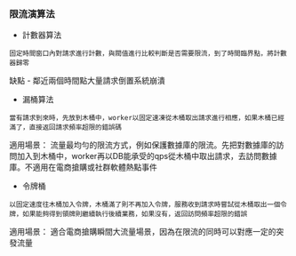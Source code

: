 

### 限流演算法
 

 * 計數器算法

 `
固定時間窗口內對請求進行計數，與閥值進行比較判斷是否需要限流，到了時間臨界點，將計數器歸零
 `
 
  缺點 - 鄰近兩個時間點大量請求倒置系統崩潰

  * 漏桶算法

  `
  當有請求到來時，先放到木桶中，worker以固定速凍從木桶取出請求進行相應，如果木桶已經滿了，直接返回請求頻率超限的錯誤碼
  `

適用場景： 
流量最均勻的限流方式，例如保護數據庫的限流。先把對數據庫的訪問加入到木桶中，worker再以DB能承受的qps從木桶中取出請求，去訪問數據庫。不適用在電商搶購或社群軟體熱點事件

* 令牌桶

`
以固定速度往木桶加入令牌，木桶滿了則不再加入令牌，服務收到請求時嘗試從木桶取出一個令牌，如果能夠得到領牌則繼續執行後續業務，如果沒有，返回訪問頻率超限的錯誤
`

適用場景：
適合電商搶購瞬間大流量場景，因為在限流的同時可以對應一定的突發流量
